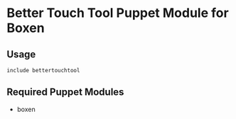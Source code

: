 # Better Touch Tool Puppet Module for Boxen

## Usage

```puppet
include bettertouchtool
```

## Required Puppet Modules

* boxen
